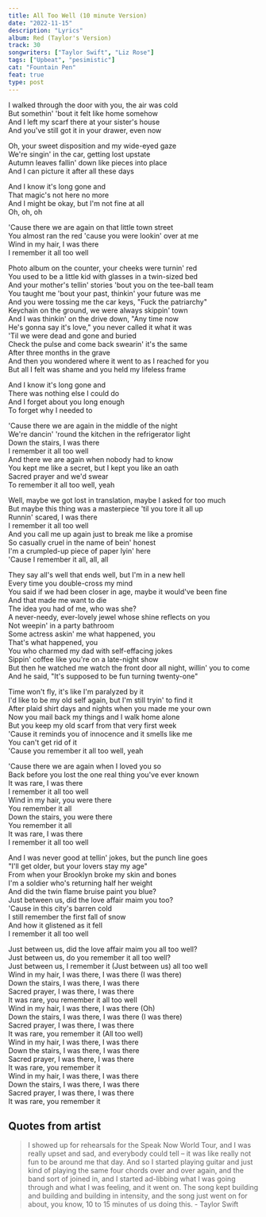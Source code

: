 ```yaml
---
title: All Too Well (10 minute Version)
date: "2022-11-15"
description: "Lyrics"
album: Red (Taylor's Version)
track: 30
songwriters: ["Taylor Swift", "Liz Rose"]
tags: ["Upbeat", "pesimistic"]
cat: "Fountain Pen"
feat: true
type: post
---
```


<p className="verse-one">
I walked through the door with you, the air was cold <br />
But somethin' 'bout it felt like home somehow <br />
And I left my scarf there at your sister's house <br />
And you've still got it in your drawer, even now <br />
</p>
<p className="verse-two">
Oh, your sweet disposition and my wide-eyed gaze <br />
We're singin' in the car, getting lost upstate <br />
Autumn leaves fallin' down like pieces into place <br />
And I can picture it after all these days <br />

</p>
<p className="pre-chorus">
And I know it's long gone and <br />
That magic's not here no more <br />
And I might be okay, but I'm not fine at all <br />
Oh, oh, oh <br />
</p>

<p className="chorus">
'Causе there we arе again on that little town street <br />
You almost ran the red 'cause you were lookin' over at me <br />
Wind in my hair, I was there <br />
I remember it all too well <br />
</p>

<p className="verse-three">
Photo album on the counter, your cheeks were turnin' red <br />
You used to be a little kid with glasses in a twin-sized bed <br />
And your mother's tellin' stories 'bout you on the tee-ball team <br />
You taught me 'bout your past, thinkin' your future was me <br />
And you were tossing me the car keys, "Fuck the patriarchy" <br />
Keychain on the ground, we were always skippin' town <br />
And I was thinkin' on the drive down, "Any time now <br />
He's gonna say it's love," you never called it what it was <br />
'Til we were dead and gone and buried <br />
Check the pulse and come back swearin' it's the same <br />
After three months in the grave <br />
And then you wondered where it went to as I reached for you <br />
But all I felt was shame and you held my lifeless frame <br />
</p>
<p className="pre-chorus">
And I know it's long gone and <br />
There was nothing else I could do <br />
And I forget about you long enough <br />
To forget why I needed to <br />
</p>

<p className="chorus">
'Cause there we are again in the middle of the night <br />
We're dancin' 'round the kitchen in the refrigerator light <br />
Down the stairs, I was there <br />
I remember it all too well <br />
And there we are again when nobody had to know <br />
You kept me like a secret, but I kept you like an oath <br />
Sacred prayer and we'd swear <br />
To remember it all too well, yeah <br />
</p>

<p className="bridge">
Well, maybe we got lost in translation, maybe I asked for too much <br />
But maybe this thing was a masterpiece 'til you tore it all up <br />
Runnin' scared, I was there <br />
I remember it all too well <br />
And you call me up again just to break me like a promise <br />
So casually cruel in the name of bein' honest <br />
I'm a crumpled-up piece of paper lyin' here <br />
'Cause I remember it all, all, all <br />
</p>

<p className="verse-four">
They say all's well that ends well, but I'm in a new hell <br />
Every time you double-cross my mind <br />
You said if we had been closer in age, maybe it would've been fine <br />
And that made me want to die <br />
The idea you had of me, who was she? <br />
A never-needy, ever-lovely jewel whose shine reflects on you <br />
Not weepin' in a party bathroom <br />
Some actress askin' me what happened, you <br />
That's what happened, you <br />
You who charmed my dad with self-effacing jokes <br />
Sippin' coffee like you're on a late-night show <br />
But then he watched me watch the front door all night, willin' you to come <br />
And he said, "It's supposed to be fun turning twenty-one" <br />
</p>
<p className="verse-five">
Time won't fly, it's like I'm paralyzed by it <br />
I'd like to be my old self again, but I'm still tryin' to find it <br />
After plaid shirt days and nights when you made me your own <br />
Now you mail back my things and I walk home alone <br />
But you keep my old scarf from that very first week <br />
'Cause it reminds you of innocence and it smells like me <br />
You can't get rid of it <br />
'Cause you remember it all too well, yeah <br />
</p>

<p className="chorus">
'Cause there we are again when I loved you so <br />
Back before you lost the one real thing you've ever known <br />
It was rare, I was there <br />
I remember it all too well <br />
Wind in my hair, you were there <br />
You remember it all <br />
Down the stairs, you were there <br />
You remember it all <br />
It was rare, I was there <br />
I remember it all too well <br />
</p>

<p className="verse-six">
And I was never good at tellin' jokes, but the punch line goes <br />
"I'll get older, but your lovers stay my age" <br />
From when your Brooklyn broke my skin and bones <br />
I'm a soldier who's returning half her weight <br />
And did the twin flame bruise paint you blue? <br />
Just between us, did the love affair maim you too? <br />
'Cause in this city's barren cold <br />
I still remember the first fall of snow <br />
And how it glistened as it fell <br />
I remember it all too well <br />
</p>

<p className="outro">
Just between us, did the love affair maim you all too well? <br />
Just between us, do you remember it all too well? <br />
Just between us, I remember it (Just between us) all too well <br />
Wind in my hair, I was there, I was there (I was there) <br />
Down the stairs, I was there, I was there <br />
Sacred prayer, I was there, I was there <br />
It was rare, you remember it all too well <br />
Wind in my hair, I was there, I was there (Oh) <br />
Down the stairs, I was there, I was there (I was there) <br />
Sacred prayer, I was there, I was there <br />
It was rare, you remember it (All too well) <br />
Wind in my hair, I was there, I was there <br />
Down the stairs, I was there, I was there <br />
Sacred prayer, I was there, I was there <br />
It was rare, you remember it <br />
Wind in my hair, I was there, I was there <br />
Down the stairs, I was there, I was there <br />
Sacred prayer, I was there, I was there <br />
It was rare, you remember it <br />
</p>

## Quotes from artist

<blockquote cite="https://www.youtube.com/watch?v=0Kr4JO9591c&t=231s">
I showed up for rehearsals for the Speak Now World Tour, and I was really upset and sad, and everybody could tell – it was like really not fun to be around me that day. And so I started playing guitar and just kind of playing the same four chords over and over again, and the band sort of joined in, and I started ad-libbing what I was going through and what I was feeling, and it went on. The song kept building and building and building in intensity, and the song just went on for about, you know, 10 to 15 minutes of us doing this. - Taylor Swift
</blockquote>
